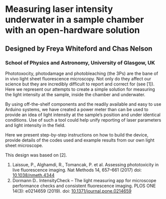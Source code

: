 # Measuring laser intensity underwater in a sample chamber with an open-hardware solution

## Designed by Freya Whiteford and Chas Nelson

### School of Physics and Astronomy, University of Glasgow, UK

Phototoxocity, photodamage and photobleaching (the 3Ps) are the bane of in vivo light sheet fluorescence microscopy. Not only do they affect our science but they are incredibly difficult to report and correct for (see [1]). Here we represent our attempts to create a simple solution for measuring the light intensity at the sample, inside the chamber and underwater.

By using off-the-shelf components and the readily available and easy to use Arduino systems, we have created a power meter than can be used to provide an idea of light intensity at the sample’s position and under identical conditions. Use of such a tool could help unify reporting of laser parameters and light intensity in the field.

Here we present step-by-step instructions on how to build the device, provide details of the codes used and example results from our own light sheet microscope.

This design was based on [2].

1. Laissue, P., Alghamdi, R., Tomancak, P. et al. Assessing phototoxicity in live fluorescence imaging. Nat Methods 14, 657–661 (2017) doi: [10.1038/nmeth.4344](https://dx.doi.org/10.1038/nmeth.4344)
2. Dormann D.. IntensityCheck – The light measuring app for microscope performance checks and consistent fluorescence imaging. PLOS ONE 14(3): e0214659 (2019). doi: [10.1371/journal.pone.0214659](https://dx.doi.org/10.1371/journal.pone.0214659)